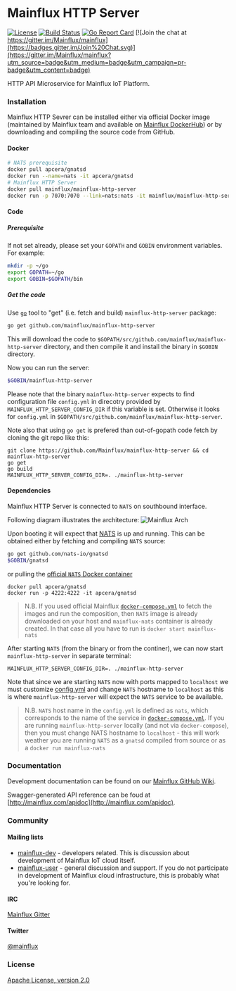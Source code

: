 # Mainflux HTTP Server

[![License](https://img.shields.io/badge/license-Apache%20v2.0-blue.svg)](LICENSE)
[![Build Status](https://travis-ci.org/Mainflux/mainflux-http-server.svg?branch=master)](https://travis-ci.org/Mainflux/mainflux-http-server)
[![Go Report Card](https://goreportcard.com/badge/github.com/Mainflux/mainflux-http-server)](https://goreportcard.com/report/github.com/Mainflux/mainflux-http-server)
[![Join the chat at https://gitter.im/Mainflux/mainflux](https://badges.gitter.im/Join%20Chat.svg)](https://gitter.im/Mainflux/mainflux?utm_source=badge&utm_medium=badge&utm_campaign=pr-badge&utm_content=badge)

HTTP API Microservice for Mainflux IoT Platform.

### Installation
Mainflux HTTP Sevrer can be installed either via official Docker image (maintained by Mainflux team and available on [Mainflux DockerHub](https://hub.docker.com/u/mainflux)) or by downloading and compiling the source code from GitHub.

#### Docker
```bash
# NATS prerequisite
docker pull apcera/gnatsd
docker run --name=nats -it apcera/gnatsd
# Mainflux HTTP Server
docker pull mainflux/mainflux-http-server
docker run -p 7070:7070 --link=nats:nats -it mainflux/mainflux-http-server
```
#### Code
##### Prerequisite
If not set already, please set your `GOPATH` and `GOBIN` environment variables. For example:
```bash
mkdir -p ~/go
export GOPATH=~/go
export GOBIN=$GOPATH/bin
```

##### Get the code
Use [`go`](https://golang.org/cmd/go/) tool to "get" (i.e. fetch and build) `mainflux-http-server` package:
```bash
go get github.com/mainflux/mainflux-http-server
```

This will download the code to `$GOPATH/src/github.com/mainflux/mainflux-http-server` directory,
and then compile it and install the binary in `$GOBIN` directory.

Now you can run the server:
```bash
$GOBIN/mainflux-http-server
```

Please note that the binary `mainflux-http-server` expects to find configuration file `config.yml` in
direcotry provided by `MAINFLUX_HTTP_SERVER_CONFIG_DIR` if this variable is set. Otherwise it looks for `config.yml`
in `$GOPATH/src/github.com/mainflux/mainflux-http-server`.

Note also that using `go get` is prefered than out-of-gopath code fetch by cloning the git repo like this:
```
git clone https://github.com/Mainflux/mainflux-http-server && cd mainflux-http-server
go get
go build
MAINFLUX_HTTP_SERVER_CONFIG_DIR=. ./mainflux-http-server
```

#### Dependencies
Mainflux HTTP Server is connected to `NATS` on southbound interface.

Following diagram illustrates the architecture:
![Mainflux Arch](https://github.com/Mainflux/mainflux-doc/blob/master/mermaid/arch.png)

Upon booting it will expect that [NATS](https://github.com/nats-io/gnatsd) is up and running. This can be obtained either by fetching and compiling `NATS` source:
```bash
go get github.com/nats-io/gnatsd
$GOBIN/gnatsd
```
or pulling the [official `NATS` Docker container](https://hub.docker.com/r/apcera/gnatsd/)
```
docker pull apcera/gnatsd
docker run -p 4222:4222 -it apcera/gnatsd
```
> N.B. If you used official Mainflux
> [`docker-compose.yml`](https://github.com/Mainflux/mainflux/blob/master/docker-compose.yml) to
> fetch the images and run the composition, then `NATS` image is already downloaded on your host and `mainflux-nats`
> container is already created. In that case all you have to run is `docker start mainflux-nats`

After starting `NATS` (from the binary or from the continer), we can now start `mainflux-http-server` in separate terminal:
```
MAINFLUX_HTTP_SERVER_CONFIG_DIR=. ./mainflux-http-server
```
Note that since we are starting `NATS` now with ports mapped to `localhost` we must customize [config.yml](config.yml) and change `NATS` hostname to `localhost` as this is where `mainflux-http-server` will expect the `NATS` service to be available.

> N.B. `NATS` host name in the `config.yml` is defined as `nats`,
> which corresponds to the name of the service in [`docker-compose.yml`](https://github.com/Mainflux/mainflux/blob/master/docker-compose.yml).
> If you are running `mainflux-http-server` locally (and not via `docker-compose`), then you must change
> NATS hostname to `localhost` - this will work weather you are running `NATS` as a `gnatsd` compiled from source
> or as a `docker run mainflux-nats`

### Documentation
Development documentation can be found on our [Mainflux GitHub Wiki](https://github.com/Mainflux/mainflux/wiki).

Swagger-generated API reference can be foud at [http://mainflux.com/apidoc](http://mainflux.com/apidoc).

### Community
#### Mailing lists
- [mainflux-dev](https://groups.google.com/forum/#!forum/mainflux-dev) - developers related. This is discussion about development of Mainflux IoT cloud itself.
- [mainflux-user](https://groups.google.com/forum/#!forum/mainflux-user) - general discussion and support. If you do not participate in development of Mainflux cloud infrastructure, this is probably what you're looking for.

#### IRC
[Mainflux Gitter](https://gitter.im/Mainflux/mainflux?utm_source=badge&utm_medium=badge&utm_campaign=pr-badge&utm_content=badge)

#### Twitter
[@mainflux](https://twitter.com/mainflux)

### License
[Apache License, version 2.0](LICENSE)
